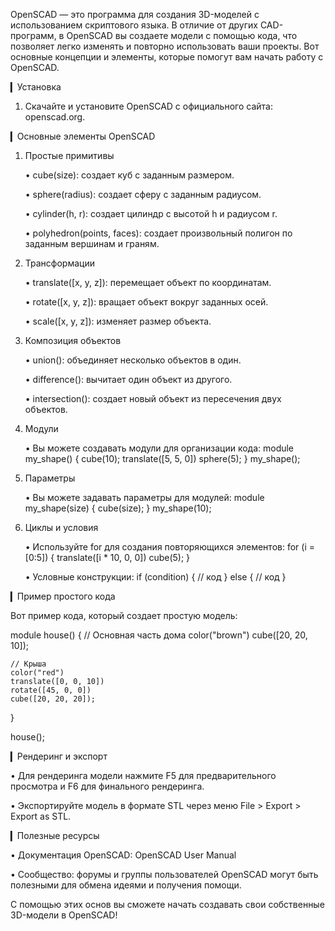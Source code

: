 OpenSCAD — это программа для создания 3D-моделей с использованием скриптового языка. В отличие от других CAD-программ, в OpenSCAD вы создаете модели с помощью кода, что позволяет легко изменять и повторно использовать ваши проекты. Вот основные концепции и элементы, которые помогут вам начать работу с OpenSCAD.

▎Установка

1. Скачайте и установите OpenSCAD с официального сайта: openscad.org.

▎Основные элементы OpenSCAD

1. Простые примитивы

   • cube(size): создает куб с заданным размером.

   • sphere(radius): создает сферу с заданным радиусом.

   • cylinder(h, r): создает цилиндр с высотой h и радиусом r.

   • polyhedron(points, faces): создает произвольный полигон по заданным вершинам и граням.

2. Трансформации

   • translate([x, y, z]): перемещает объект по координатам.

   • rotate([x, y, z]): вращает объект вокруг заданных осей.

   • scale([x, y, z]): изменяет размер объекта.

3. Композиция объектов

   • union(): объединяет несколько объектов в один.

   • difference(): вычитает один объект из другого.

   • intersection(): создает новый объект из пересечения двух объектов.

4. Модули

   • Вы можете создавать модули для организации кода:
          module my_shape() {
         cube(10);
         translate([5, 5, 0]) sphere(5);
     }
     my_shape();
     

5. Параметры

   • Вы можете задавать параметры для модулей:
          module my_shape(size) {
         cube(size);
     }
     my_shape(10);
     

6. Циклы и условия

   • Используйте for для создания повторяющихся элементов:
          for (i = [0:5]) {
         translate([i * 10, 0, 0]) cube(5);
     }
     

   • Условные конструкции:
          if (condition) {
         // код
     } else {
         // код
     }
     

▎Пример простого кода

Вот пример кода, который создает простую модель:

module house() {
    // Основная часть дома
    color("brown")
    cube([20, 20, 10]);
    
    // Крыша
    color("red")
    translate([0, 0, 10])
    rotate([45, 0, 0])
    cube([20, 20, 20]);
}

house();


▎Рендеринг и экспорт

• Для рендеринга модели нажмите F5 для предварительного просмотра и F6 для финального рендеринга.

• Экспортируйте модель в формате STL через меню File > Export > Export as STL.

▎Полезные ресурсы

• Документация OpenSCAD: OpenSCAD User Manual

• Сообщество: форумы и группы пользователей OpenSCAD могут быть полезными для обмена идеями и получения помощи.

С помощью этих основ вы сможете начать создавать свои собственные 3D-модели в OpenSCAD!